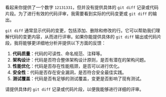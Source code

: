 看起来你提供了一个数字 `12131331`，但并没有提供具体的 `git diff` 记录或代码片段。为了进行有效的代码评审，我需要看到实际的代码变更或 `git diff` 的输出。

`git diff` 通常显示代码的变更，包括添加、删除和修改的行。它可以帮助我们理解代码的变更内容，从而进行评审。如果你能提供具体的 `git diff` 输出或代码片段，我将能够更详细地分析并提供以下方面的反馈：

1. **代码质量**：代码的可读性、命名规范、注释等。
2. **架构设计**：代码是否符合整体架构设计原则，是否有潜在的架构问题。
3. **性能优化**：代码是否存在性能瓶颈，是否可以进行优化。
4. **安全性**：代码是否存在安全漏洞，是否符合安全最佳实践。
5. **测试覆盖**：代码是否有足够的测试覆盖，变更是否影响了现有测试。

请提供具体的 `git diff` 记录或代码片段，以便我能够进行详细的评审。